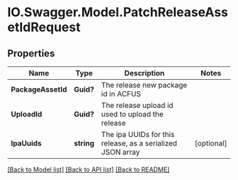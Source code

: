 # IO.Swagger.Model.PatchReleaseAssetIdRequest
## Properties

Name | Type | Description | Notes
------------ | ------------- | ------------- | -------------
**PackageAssetId** | **Guid?** | The release new package id in ACFUS | 
**UploadId** | **Guid?** | The release upload id used to upload the release | 
**IpaUuids** | **string** | The ipa UUIDs for this release, as a serialized JSON array | [optional] 

[[Back to Model list]](../README.md#documentation-for-models) [[Back to API list]](../README.md#documentation-for-api-endpoints) [[Back to README]](../README.md)

